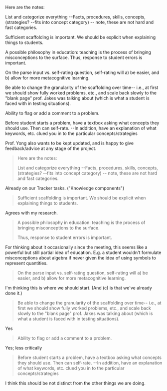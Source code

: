 Here are the notes:

List and categorize everything
  --Facts, procedures, skills, concepts, (strategies? --fits into concept category)
  -- note, these are not hard and fast categories.


Sufficient scaffolding is important. We should be explicit when explaining things to students.

A possible philosophy in education: teaching is the process of bringing misconceptions to the surface.
Thus, response to student errors is important.

On the parse input vs. self-rating question, self-rating will a) be easier, and b) allow for more metacognitive learning.

Be able to change the granularity of the scaffolding over time--
i.e., at first we should show fully worked problems, etc., and scale back slowly to the "blank page"
prof. Jakes was talking about (which is what a student is faced with in testing situations).

Ability to flag or add a comment to a problem.

Before student starts a problem, have a textbox asking what concepts they should use. Then can self-rate.
  --In addition, have an explanation of what keywords, etc. clued you in to the particular concepts/strategies


Prof. Yong also wants to be kept updated, and is happy to give feedback/advice at any stage of the project.

> Here are the notes:
> 
> List and categorize everything
>   --Facts, procedures, skills, concepts, (strategies? --fits into concept category)
>   -- note, these are not hard and fast categories.

Already on our Tracker tasks. ("Knowledge components")

> Sufficient scaffolding is important. We should be explicit when explaining things to students.

Agrees with my research.
 
> A possible philosophy in education: teaching is the process of bringing misconceptions to the surface.
>
> Thus, response to student errors is important.

For thinking about it occasionally since the meeting, this seems like a powerful but still partial idea of education. E.g. a student wouldn't formulate misconceptions about algebra if never given the idea of using symbols to represent quantities.

> On the parse input vs. self-rating question, self-rating will a) be easier, and b) allow for more metacognitive learning.

I'm thinking this is where we should start. (And (c) is that we've already done it.)
 
> Be able to change the granularity of the scaffolding over time--
> i.e., at first we should show fully worked problems, etc., and scale back slowly to the "blank page"
> prof. Jakes was talking about (which is what a student is faced with in testing situations).

Yes
 
> Ability to flag or add a comment to a problem.

Yes; less critically
 
> Before student starts a problem, have a textbox asking what concepts they should use. Then can self-rate.
>   --In addition, have an explanation of what keywords, etc. clued you in to the particular concepts/strategies

I think this should be not distinct from the other things we are doing. 
